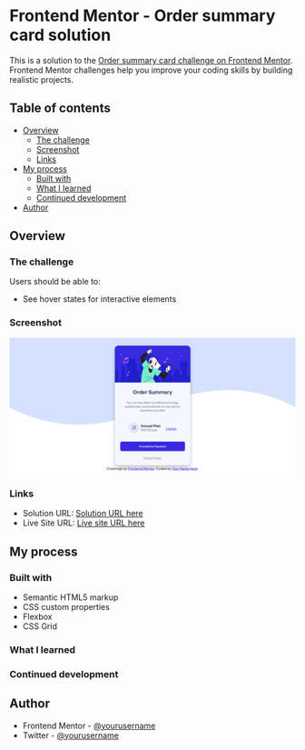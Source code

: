 # Frontend Mentor - Order summary card solution

This is a solution to the [Order summary card challenge on Frontend Mentor](https://www.frontendmentor.io/challenges/order-summary-component-QlPmajDUj). Frontend Mentor challenges help you improve your coding skills by building realistic projects. 

## Table of contents

- [Overview](#overview)
  - [The challenge](#the-challenge)
  - [Screenshot](#screenshot)
  - [Links](#links)
- [My process](#my-process)
  - [Built with](#built-with)
  - [What I learned](#what-i-learned)
  - [Continued development](#continued-development)
- [Author](#author)

## Overview

### The challenge

Users should be able to:

- See hover states for interactive elements

### Screenshot

![](screenshot.png)

### Links

- Solution URL: [Solution URL here](https://github.com/spectrxtt/FrontendMentor-Order-summary-card.git)
- Live Site URL: [Live site URL here](https://spectrxtt.github.io/FrontendMentor-Order-summary-card/)

## My process

### Built with

- Semantic HTML5 markup
- CSS custom properties
- Flexbox
- CSS Grid

### What I learned


### Continued development


## Author

- Frontend Mentor - [@yourusername](https://www.frontendmentor.io/profile/yourusername)
- Twitter - [@yourusername](https://www.twitter.com/yourusername)
